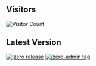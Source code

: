 ## Visitors

![Visitor Count](https://profile-counter.glitch.me/jzero-io/count.svg)

## Latest Version

[![jzero release](https://img.shields.io/github/release/jzero-io/jzero.svg?style=flat-square&label=jzero)](https://github.com/jzero-io/jzero/releases/latest)
[![jzero-admin tag](https://img.shields.io/github/v/tag/jzero-io/jzero-admin?style=flat-square&label=jzero-admin)](https://github.com/jzero-io/jzero-admin/tags)

